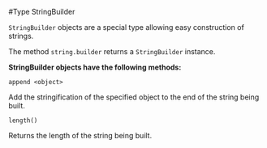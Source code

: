 #Type StringBuilder

`StringBuilder` objects are a special type allowing easy construction of strings.

The method `string.builder` returns a `StringBuilder` instance.

**StringBuilder objects have the following methods:**

`append <object>`

Add the stringification of the specified object to the end of the string being built.

`length()`

Returns the length of the string being built.
